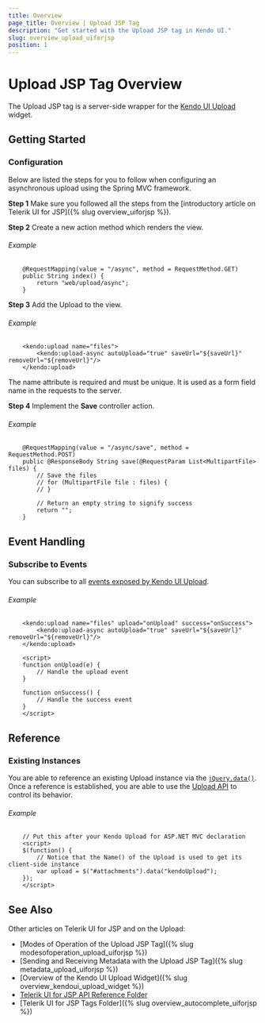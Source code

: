 ```yaml
---
title: Overview
page_title: Overview | Upload JSP Tag
description: "Get started with the Upload JSP tag in Kendo UI."
slug: overview_upload_uiforjsp
position: 1
---
```


# Upload JSP Tag Overview

The Upload JSP tag is a server-side wrapper for the [Kendo UI Upload](/api/javascript/ui/upload) widget.

## Getting Started

### Configuration

Below are listed the steps for you to follow when configuring an asynchronous upload using the Spring MVC framework.

**Step 1** Make sure you followed all the steps from the [introductory article on Telerik UI for JSP]({% slug overview_uiforjsp %}).

**Step 2** Create a new action method which renders the view.

###### Example

	    @RequestMapping(value = "/async", method = RequestMethod.GET)
	    public String index() {
	        return "web/upload/async";
	    }

**Step 3** Add the Upload to the view.

###### Example

	    <kendo:upload name="files">
	        <kendo:upload-async autoUpload="true" saveUrl="${saveUrl}" removeUrl="${removeUrl}"/>
	    </kendo:upload>

The name attribute is required and must be unique. It is used as a form field name in the requests to the server.

**Step 4** Implement the **Save** controller action.

###### Example

	    @RequestMapping(value = "/async/save", method = RequestMethod.POST)
	    public @ResponseBody String save(@RequestParam List<MultipartFile> files) {
	        // Save the files
	        // for (MultipartFile file : files) {
	        // }

	        // Return an empty string to signify success
	        return "";
	    }

## Event Handling

### Subscribe to Events

You can subscribe to all [events exposed by Kendo UI Upload](/api/javascript/ui/upload#events).

###### Example

	    <kendo:upload name="files" upload="onUpload" success="onSuccess">
	        <kendo:upload-async autoUpload="true" saveUrl="${saveUrl}" removeUrl="${removeUrl}"/>
	    </kendo:upload>

	    <script>
	    function onUpload(e) {
	        // Handle the upload event
	    }

	    function onSuccess() {
	        // Handle the success event
	    }
	    </script>

## Reference

### Existing Instances

You are able to reference an existing Upload instance via the [`jQuery.data()`](http://api.jquery.com/jQuery.data/). Once a reference is established, you are able to use the [Upload API](/api/javascript/ui/upload#methods) to control its behavior.

###### Example

	    // Put this after your Kendo Upload for ASP.NET MVC declaration
	    <script>
	    $(function() {
	        // Notice that the Name() of the Upload is used to get its client-side instance
	        var upload = $("#attachments").data("kendoUpload");
	    });
	    </script>

## See Also

Other articles on Telerik UI for JSP and on the Upload:

* [Modes of Operation of the Upload JSP Tag]({% slug modesofoperation_upload_uiforjsp %})
* [Sending and Receiving Metadata with the Upload JSP Tag]({% slug metadata_upload_uiforjsp %})
* [Overview of the Kendo UI Upload Widget]({% slug overview_kendoui_upload_widget %})
* [Telerik UI for JSP API Reference Folder](/api/jsp/autocomplete/animation)
* [Telerik UI for JSP Tags Folder]({% slug overview_autocomplete_uiforjsp %})
